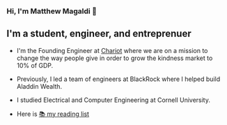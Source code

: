 ### Hi, I'm Matthew Magaldi 👋

## I'm a student, engineer, and entreprenuer

- I'm the Founding Engineer at [Chariot](https://www.givechariot.com/) where we are on a mission to change the way people give in order to grow the kindness market to 10% of GDP.

- Previously, I led a team of engineers at BlackRock where I helped build Aladdin Wealth.

- I studied Electrical and Computer Engineering at Cornell University.

- Here is [📚 my reading list](https://www.goodreads.com/review/list/68216178-matthew-magaldi?utf8=✓&shelf=read&title=matthew-magaldi&per_page=infinite)

<!--
**magaldima/magaldima** is a ✨ _special_ ✨ repository because its `README.md` (this file) appears on your GitHub profile.

Here are some ideas to get you started:

- 🔭 I’m currently working on ...
- 🌱 I’m currently learning ...
- 👯 I’m looking to collaborate on ...
- 🤔 I’m looking for help with ...
- 💬 Ask me about ...
- 📫 How to reach me: ...
- 😄 Pronouns: ...
- ⚡ Fun fact: ...
-->

